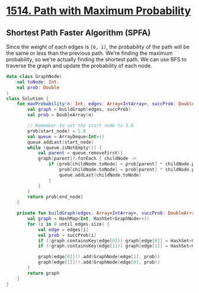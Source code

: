 # [1514. Path with Maximum Probability](https://leetcode.com/problems/path-with-maximum-probability/description/)

## Shortest Path Faster Algorithm (SPFA)
Since the weight of each edges is `[0, 1]`, the probability of the path will be the same or less than the previous path. We're finding the maximum probability, so we're actually finding the shortest path. We can use BFS to traverse the graph and update the probability of each node.

```kotlin
data class GraphNode(
    val toNode: Int,
    val prob: Double
)
class Solution {
    fun maxProbability(n: Int, edges: Array<IntArray>, succProb: DoubleArray, start_node: Int, end_node: Int): Double {
        val graph = buildGraph(edges, succProb)
        val prob = DoubleArray(n)

        // Remember to set the start node to 1.0
        prob[start_node] = 1.0
        val queue = ArrayDeque<Int>()
        queue.addLast(start_node)
        while (queue.isNotEmpty()) {
            val parent = queue.removeFirst()
            graph[parent]?.forEach { childNode ->
                if (prob[childNode.toNode] < prob[parent] * childNode.prob) {
                    prob[childNode.toNode] = prob[parent] * childNode.prob
                    queue.addLast(childNode.toNode)
                }
            }
        }
        return prob[end_node]
    }

    private fun buildGraph(edges: Array<IntArray>, succProb: DoubleArray): HashMap<Int, HashSet<GraphNode>> {
        val graph = HashMap<Int, HashSet<GraphNode>>()
        for (i in 0 until edges.size) {
            val edge = edges[i]
            val prob = succProb[i]
            if (!graph.containsKey(edge[0])) graph[edge[0]] = HashSet<GraphNode>()
            if (!graph.containsKey(edge[1])) graph[edge[1]] = HashSet<GraphNode>()

            graph[edge[0]]!!.add(GraphNode(edge[1], prob))
            graph[edge[1]]!!.add(GraphNode(edge[0], prob))
        }
        return graph
    }
}
```